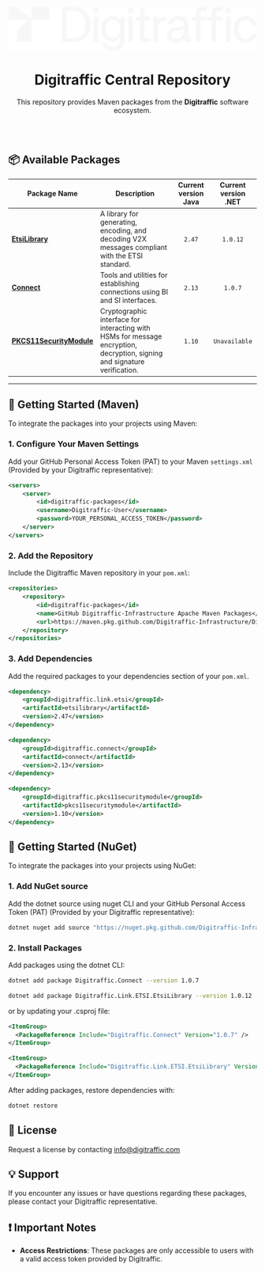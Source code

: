 ![Digitraffic](../assets/DT_logotype_white.png)

<div align="center">
    <h1>Digitraffic Central Repository</h1>
    <p>This repository provides Maven packages from the <b>Digitraffic</b> software ecosystem.</p>
</br>
</br>
</div>

## 📦 Available Packages

| **Package Name**                           | **Description**                                                                 | **Current version Java** | **Current version .NET** |
|--------------------------------------------|---------------------------------------------------------------------------------|:------------------------:|:------------------------:|
| **[EtsiLibrary](../ETSILibrary.md)**      | A library for generating, encoding, and decoding V2X messages compliant with the ETSI standard. |      `2.47` <!-- ETSILIB_VERSION --> | `1.0.12` <!-- CETSILIB_VERSION --> |
| **[Connect](../Connect.md)**            | Tools and utilities for establishing connections using BI and SI interfaces.           |      `2.13` <!-- CONNECT_VERSION --> | `1.0.7` <!-- CCONNECT_VERSION --> |
| **[PKCS11SecurityModule](../PKCS11.md)**            | Cryptographic interface for interacting with HSMs for message encryption, decryption, signing and signature verification.            |      `1.10` <!-- PKCS11_VERSION --> | `Unavailable` |

---

## 🔧 Getting Started (Maven)

To integrate the packages into your projects using Maven:

### 1. Configure Your Maven Settings
Add your GitHub Personal Access Token (PAT) to your Maven `settings.xml` (Provided by your Digitraffic representative):
```xml
<servers>
    <server>
        <id>digitraffic-packages</id>
        <username>Digitraffic-User</username>
        <password>YOUR_PERSONAL_ACCESS_TOKEN</password>
    </server>
</servers>
```
### 2. Add the Repository
Include the Digitraffic Maven repository in your `pom.xml`:
```xml
<repositories>
    <repository>
        <id>digitraffic-packages</id>
        <name>GitHub Digitraffic-Infrastructure Apache Maven Packages</name>
        <url>https://maven.pkg.github.com/Digitraffic-Infrastructure/Digitraffic.CentralRepository</url>
    </repository>
</repositories>
```
### 3. Add Dependencies
Add the required packages to your dependencies section of your `pom.xml`.
```xml
<dependency>
    <groupId>digitraffic.link.etsi</groupId>
    <artifactId>etsilibrary</artifactId>
    <version>2.47</version>
</dependency>
```
```xml
<dependency>
    <groupId>digitraffic.connect</groupId>
    <artifactId>connect</artifactId>
    <version>2.13</version>
</dependency>
```
```xml
<dependency>
    <groupId>digitraffic.pkcs11securitymodule</groupId>
    <artifactId>pkcs11securitymodule</artifactId>
    <version>1.10</version>
</dependency>
```
## 🔧 Getting Started (NuGet)

To integrate the packages into your projects using NuGet:

### 1. Add NuGet source
Add the dotnet source using nuget CLI and your GitHub Personal Access Token (PAT) (Provided by your Digitraffic representative):
```sh
dotnet nuget add source "https://nuget.pkg.github.com/Digitraffic-Infrastructure/index.json" --name github --username Digitraffic-User --password YOUR_PERSONAL_ACCESS_TOKEN
```
### 2. Install Packages
Add packages using the dotnet CLI:
```sh
dotnet add package Digitraffic.Connect --version 1.0.7
```
```sh
dotnet add package Digitraffic.Link.ETSI.EtsiLibrary --version 1.0.12
```
or by updating your .csproj file:
```xml
<ItemGroup>
  <PackageReference Include="Digitraffic.Connect" Version="1.0.7" />
</ItemGroup>
```
```xml
<ItemGroup>
  <PackageReference Include="Digitraffic.Link.ETSI.EtsiLibrary" Version="1.0.12" />
</ItemGroup>
```
After adding packages, restore dependencies with:
```sh
dotnet restore
```

## 🔑 License
Request a license by contacting [info@digitraffic.com](mailto:info@digitraffic.com)

## 💡 Support
If you encounter any issues or have questions regarding these packages, please contact your Digitraffic representative.

## ❗ Important Notes
- **Access Restrictions**: These packages are only accessible to users with a valid access token provided by Digitraffic.
